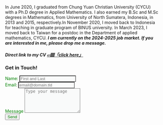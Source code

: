 In June 2020, I graduated from Chung Yuan Christian University (CYCU) with a Ph.D degree in Applied Mathematics. I also earned my B.Sc and M.Sc degrees in Mathematics, from University of North Sumatera, Indonesia, in 2013 and 2015, respectively.In November 2020, I moved back to Indonesia for teaching in graduate program of BINUS university. In March 2023, I moved back to Taiwan for a postdoc in the Department of applied mathematics, CYCU. ***I am currently on the 2024-2025 job market. If you are interested in me, please drop me a message.*** 

##### Direct link to my CV <a href="https://github.com/PatternKPS/PatternKPS/blob/main/Curriculum_Vitae.pdf" class="btn-theme btn-theme-md btn-default-bg text-uppercase"> 👉🏽「click here」</a>


<div id="contact">
        <h3>Get in Touch!</h3>
        <div id="contact-form">
              <form id="fs-frm" name="simple-contact-form" accept-charset="utf-8" action="https://formspree.io/f/mbjnkngw" method="post">
  <div class="fields">
    <label for="full-name" style="color: green;">Name: </label>
    <input type="text" name="name" id="full-name" placeholder="First and Last" style="background-color: rgba(79, 113, 112, 0.02);" required="">
    </div>      
    <div class="field">
    <label for="email-address" style="color: green;">Email: </label>
    <input type="email" name="_replyto" id="email-address" placeholder="email@domain.tld" style="background-color: rgba(79, 113, 112, 0.02);" required="" >
    </div>  
    <div class="field">
    <label for="message" style="color: green;">Message</label>
    <textarea rows="5" name="message" id="message" placeholder="Type your message" style="background-color: rgba(79, 113, 112, 0.02);" required=""></textarea>
    <input type="hidden" name="_subject" id="email-subject" value="Contact Form Submission">
    </div>
  <input type="submit" value="Send" style="color: green;">
</form>
        </div>
    </div>


    
